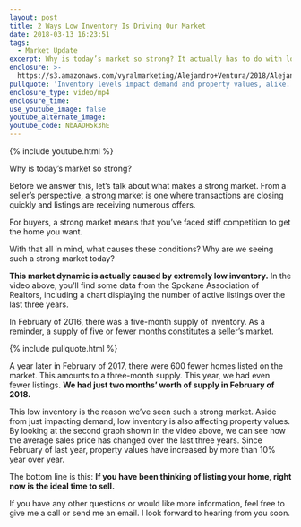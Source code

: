 ```yaml
---
layout: post
title: 2 Ways Low Inventory Is Driving Our Market
date: 2018-03-13 16:23:51
tags:
  - Market Update
excerpt: Why is today’s market so strong? It actually has to do with low inventory.
enclosure: >-
  https://s3.amazonaws.com/vyralmarketing/Alejandro+Ventura/2018/Alejandro+Ventura+Real+Estate-+A+February+Market+Update.mp4
pullquote: 'Inventory levels impact demand and property values, alike.'
enclosure_type: video/mp4
enclosure_time:
use_youtube_image: false
youtube_alternate_image:
youtube_code: NbAADH5k3hE
---
```


{% include youtube.html %}

Why is today’s market so strong?

Before we answer this, let’s talk about what makes a strong market. From a seller’s perspective, a strong market is one where transactions are closing quickly and listings are receiving numerous offers.&nbsp;

For buyers, a strong market means that you’ve faced stiff competition to get the home you want.

With that all in mind, what causes these conditions? Why are we seeing such a strong market today?

**This market dynamic is actually caused by extremely low inventory.** In the video above, you’ll find some data from the Spokane Association of Realtors, including a chart displaying the number of active listings over the last three years.&nbsp;

In February of 2016, there was a five-month supply of inventory. As a reminder, a supply of five or fewer months constitutes a seller’s market.

{% include pullquote.html %}

A year later in February of 2017, there were 600 fewer homes listed on the market. This amounts to a three-month supply. This year, we had even fewer listings. **We had just two months’ worth of supply in February of 2018.**&nbsp;

This low inventory is the reason we’ve seen such a strong market. Aside from just impacting demand, low inventory is also affecting property values. By looking at the second graph shown in the video above, we can see how the average sales price has changed over the last three years. Since February of last year, property values have increased by more than 10% year over year.&nbsp;

The bottom line is this: **If you have been thinking of listing your home, right now is the ideal time to sell.&nbsp;**

If you have any other questions or would like more information, feel free to give me a call or send me an email. I look forward to hearing from you soon.